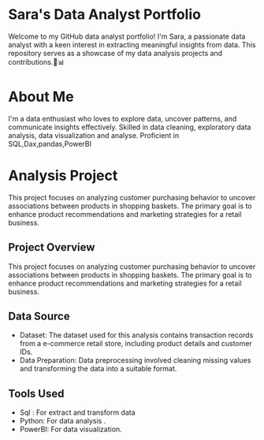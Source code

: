 # Sara's Data Analyst Portfolio
Welcome to my GitHub data analyst portfolio! I'm Sara, a passionate data analyst with a keen interest in extracting meaningful insights from data. This repository serves as a showcase of my data analysis projects and contributions.🐍📊
# About Me
I'm a data enthusiast who loves to explore data, uncover patterns, and communicate insights effectively.
Skilled in data cleaning, exploratory data analysis, data visualization and analyse.
Proficient in SQL,Dax,pandas,PowerBI


# Analysis Project
This project focuses on analyzing customer purchasing behavior to uncover associations between products in shopping baskets. The primary goal is to enhance product recommendations and marketing strategies for a retail business.
## Project Overview
This project focuses on analyzing customer purchasing behavior to uncover associations between products in shopping baskets. The primary goal is to enhance product recommendations and marketing strategies for a retail business.
## Data Source
- Dataset: The dataset used for this analysis contains transaction records from a e-commerce retail store, including product details and customer IDs.
- Data Preparation: Data preprocessing involved cleaning missing values and transforming the data into a suitable format.
## Tools Used
- Sql : For extract and transform data
- Python: For data analysis .
- PowerBI: For data visualization.
